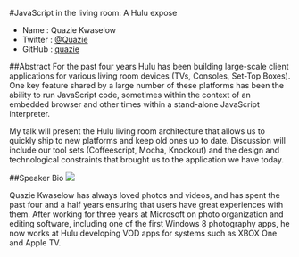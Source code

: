 #JavaScript in the living room: A Hulu expose

* Name      : Quazie Kwaselow
* Twitter   : [@Quazie][]
* GitHub    : [quazie][]

##Abstract
For the past four years Hulu has been building large-scale client applications for various living room devices (TVs, Consoles, Set-Top Boxes).  One key feature shared by a large number of these platforms has been the ability to run JavaScript code, sometimes within the context of an embedded browser and other times within a stand-alone JavaScript interpreter.

My talk will present the Hulu living room architecture that allows us to quickly ship to new platforms and keep old ones up to date.  Discussion will include our tool sets (Coffeescript, Mocha, Knockout) and the design and technological constraints that brought us to the application we have today.


##Speaker Bio
![](https://raw.github.com/cascadiajs/2014.cascadiajs.com/master/images/Quazie.jpeg)

Quazie Kwaselow has always loved photos and videos, and has spent the past four and a half years ensuring that users have great experiences with them.  After working for three years at Microsoft on photo organization and editing software, including one of the first Windows 8 photography apps, he now works at Hulu developing VOD apps for systems such as XBOX One and Apple TV.

[@quazie]:http://twitter.com/quazie
[quazie]:http://github.com/quazie

